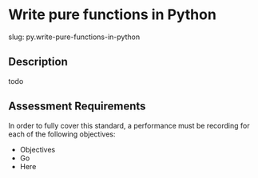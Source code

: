 # Write pure functions in Python

slug: py.write-pure-functions-in-python

## Description
todo

## Assessment Requirements
In order to fully cover this standard, a performance must be recording for each of the following objectives:

- Objectives
- Go
- Here
